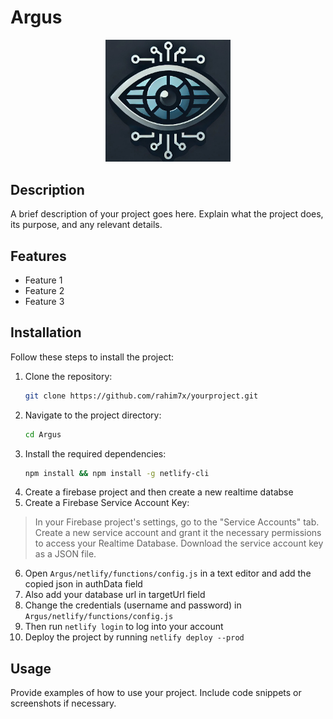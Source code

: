 # Argus 

<p align="center">
  <img src="public/img/logo.jpg" alt="Logo" width="200"/>
</p>

## Description

A brief description of your project goes here. Explain what the project does, its purpose, and any relevant details.

## Features

- Feature 1
- Feature 2
- Feature 3

## Installation

Follow these steps to install the project:

1. Clone the repository:
   ```bash
   git clone https://github.com/rahim7x/yourproject.git
   ```
2. Navigate to the project directory:
   ```bash
   cd Argus
   ```
3. Install the required dependencies:
   ```bash
   npm install && npm install -g netlify-cli
   ```
4. Create a firebase project and then create a new realtime databse
5. Create a Firebase Service Account Key:
>In your Firebase project's settings, go to the "Service Accounts" tab.
Create a new service account and grant it the necessary permissions to access your Realtime Database.
Download the service account key as a JSON file.
6. Open `Argus/netlify/functions/config.js` in a text editor and add the copied json in authData field 
7. Also add your database url in targetUrl field
8. Change the credentials (username and password) in  `Argus/netlify/functions/config.js`  
8. Then run `netlify login` to log into your account 
9. Deploy the project by running `netlify deploy --prod`
## Usage

Provide examples of how to use your project. Include code snippets or screenshots if necessary.

